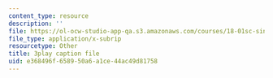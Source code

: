 ```yaml
---
content_type: resource
description: ''
file: https://ol-ocw-studio-app-qa.s3.amazonaws.com/courses/18-01sc-single-variable-calculus-fall-2010/e368496f658950a6a1ce44ac49d81758_KhwQKE_tld0.srt
file_type: application/x-subrip
resourcetype: Other
title: 3play caption file
uid: e368496f-6589-50a6-a1ce-44ac49d81758
---
```


